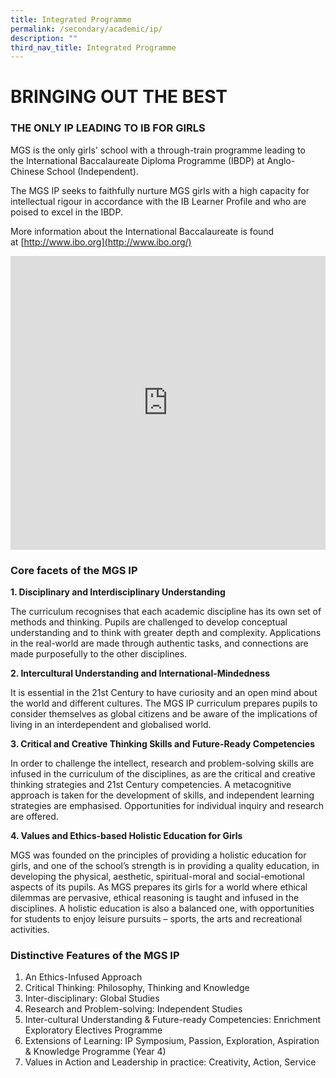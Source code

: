 ```yaml
---
title: Integrated Programme
permalink: /secondary/academic/ip/
description: ""
third_nav_title: Integrated Programme
---
```

# BRINGING OUT THE BEST

### THE ONLY IP LEADING TO IB FOR GIRLS

MGS is the only girls' school with a through-train programme leading to the&nbsp;International Baccalaureate Diploma Programme (IBDP) at Anglo-Chinese School (Independent). 

The MGS IP seeks to faithfully nurture MGS girls with a high capacity for intellectual&nbsp;rigour in accordance with the IB Learner Profile and who are poised to excel in the IBDP.

More information about the International Baccalaureate is found at&nbsp;[http://www.ibo.org](http://www.ibo.org/)


<div style="width:100%; height:470px">
<iframe allowfullscreen="true" height="100%" width="100%" frameborder="0" src="https://docs.google.com/presentation/d/e/2PACX-1vScZdQ4Oq3rbqBaNDg1bHH4qTIbuH1_gHG5NawZ1DPgkLfViOppNLEAKe0G1GukrXLntDbwN3m5WapE/embed?start=false&amp;loop=false&amp;delayms=3000"></iframe>
</div>



### Core facets of the MGS IP


**1. Disciplinary and Interdisciplinary Understanding**

The curriculum recognises that each academic discipline has its own set of methods and thinking. Pupils are challenged to develop conceptual understanding and to think with greater depth and complexity. Applications in the real-world are made through authentic tasks, and connections are made purposefully to the other disciplines.

  

**2. Intercultural Understanding and International-Mindedness**

It is essential in the 21st Century to have curiosity and an open mind about the world and different cultures. The MGS IP curriculum prepares pupils to consider themselves as global citizens and be aware of the implications of living in an interdependent and globalised world.

  

**3. Critical and Creative Thinking Skills and Future-Ready Competencies**

In order to challenge the intellect, research and problem-solving skills are infused in the curriculum of the disciplines, as are the critical and creative thinking strategies and 21st Century competencies. A metacognitive approach is taken for the development of skills, and independent learning strategies are emphasised. Opportunities for individual inquiry and research are offered.&nbsp;

  

**4. Values and Ethics-based Holistic Education for Girls**

MGS was founded on the principles of providing a holistic education for girls, and one of the school’s strength is in providing a quality education, in developing the physical, aesthetic, spiritual-moral and social-emotional aspects of its pupils. As MGS prepares its girls for a world where ethical dilemmas are pervasive, ethical reasoning is taught and infused in the disciplines. A holistic education is also a balanced one, with opportunities for students to enjoy leisure pursuits – sports, the arts and recreational activities.

 

### Distinctive Features of the MGS IP
  
1.   An Ethics-Infused Approach
2.   Critical Thinking: Philosophy, Thinking and Knowledge
3.   Inter-disciplinary: Global Studies
4.   Research and Problem-solving: Independent Studies
5.   Inter-cultural Understanding &amp; Future-ready Competencies: Enrichment Exploratory Electives Programme
6.   Extensions of Learning: IP Symposium, Passion, Exploration, Aspiration &amp; Knowledge Programme (Year 4)
7.   Values in Action and Leadership in practice: Creativity, Action, Service